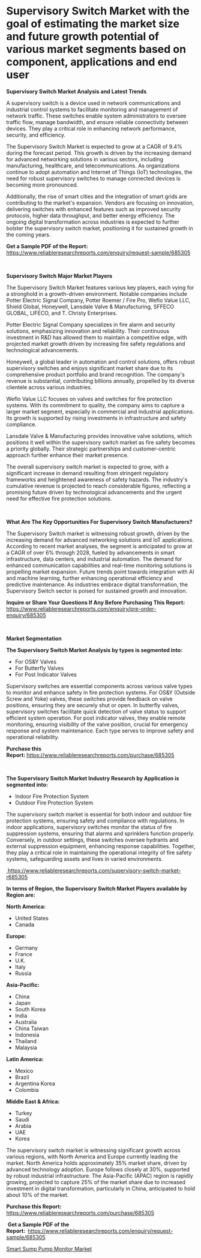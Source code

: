 <p><h1>Supervisory Switch Market with the goal of estimating the market size and future growth potential of various market segments based on component, applications and end user</h1></p><p><strong>Supervisory Switch Market Analysis and Latest Trends</strong></p>
<p><p>A supervisory switch is a device used in network communications and industrial control systems to facilitate monitoring and management of network traffic. These switches enable system administrators to oversee traffic flow, manage bandwidth, and ensure reliable connectivity between devices. They play a critical role in enhancing network performance, security, and efficiency.</p><p>The Supervisory Switch Market is expected to grow at a CAGR of 9.4% during the forecast period. This growth is driven by the increasing demand for advanced networking solutions in various sectors, including manufacturing, healthcare, and telecommunications. As organizations continue to adopt automation and Internet of Things (IoT) technologies, the need for robust supervisory switches to manage connected devices is becoming more pronounced.</p><p>Additionally, the rise of smart cities and the integration of smart grids are contributing to the market's expansion. Vendors are focusing on innovation, delivering switches with enhanced features such as improved security protocols, higher data throughput, and better energy efficiency. The ongoing digital transformation across industries is expected to further bolster the supervisory switch market, positioning it for sustained growth in the coming years.</p></p>
<p><strong>Get a Sample PDF of the Report:&nbsp;</strong> <a href="https://www.reliableresearchreports.com/enquiry/request-sample/685305?utm_campaign=3430&utm_medium=2&utm_source=Github&utm_content=ia&utm_term=10042025&utm_id=supervisory-switch">https://www.reliableresearchreports.com/enquiry/request-sample/685305</a></p>
<p>&nbsp;</p>
<p><strong>Supervisory Switch Major Market Players</strong></p>
<p><p>The Supervisory Switch Market features various key players, each vying for a stronghold in a growth-driven environment. Notable companies include Potter Electric Signal Company, Potter Roemer / Fire Pro, Weflo Value LLC, Shield Global, Honeywell, Lansdale Valve & Manufacturing, SFFECO GLOBAL, LIFECO, and T. Christy Enterprises. </p><p>Potter Electric Signal Company specializes in fire alarm and security solutions, emphasizing innovation and reliability. Their continuous investment in R&D has allowed them to maintain a competitive edge, with projected market growth driven by increasing fire safety regulations and technological advancements. </p><p>Honeywell, a global leader in automation and control solutions, offers robust supervisory switches and enjoys significant market share due to its comprehensive product portfolio and brand recognition. The company's revenue is substantial, contributing billions annually, propelled by its diverse clientele across various industries.</p><p>Weflo Value LLC focuses on valves and switches for fire protection systems. With its commitment to quality, the company aims to capture a larger market segment, especially in commercial and industrial applications. Its growth is supported by rising investments in infrastructure and safety compliance. </p><p>Lansdale Valve & Manufacturing provides innovative valve solutions, which positions it well within the supervisory switch market as fire safety becomes a priority globally. Their strategic partnerships and customer-centric approach further enhance their market presence.</p><p>The overall supervisory switch market is expected to grow, with a significant increase in demand resulting from stringent regulatory frameworks and heightened awareness of safety hazards. The industry's cumulative revenue is projected to reach considerable figures, reflecting a promising future driven by technological advancements and the urgent need for effective fire protection solutions.</p></p>
<p>&nbsp;</p>
<p><strong>What Are The Key Opportunities For Supervisory Switch Manufacturers?</strong></p>
<p><p>The Supervisory Switch market is witnessing robust growth, driven by the increasing demand for advanced networking solutions and IoT applications. According to recent market analyses, the segment is anticipated to grow at a CAGR of over 6% through 2028, fueled by advancements in smart infrastructure, data centers, and industrial automation. The demand for enhanced communication capabilities and real-time monitoring solutions is propelling market expansion. Future trends point towards integration with AI and machine learning, further enhancing operational efficiency and predictive maintenance. As industries embrace digital transformation, the Supervisory Switch sector is poised for sustained growth and innovation.</p></p>
<p><strong>Inquire or Share Your Questions If Any Before Purchasing This Report:</strong> <a href="https://www.reliableresearchreports.com/enquiry/pre-order-enquiry/685305?utm_campaign=3430&utm_medium=2&utm_source=Github&utm_content=ia&utm_term=10042025&utm_id=supervisory-switch">https://www.reliableresearchreports.com/enquiry/pre-order-enquiry/685305</a></p>
<p>&nbsp;</p>
<p><strong>Market Segmentation</strong></p>
<p><strong>The Supervisory Switch Market Analysis by types is segmented into:</strong></p>
<p><ul><li>For OS&Y Valves</li><li>For Butterfly Valves</li><li>For Post Indicator Valves</li></ul></p>
<p><p>Supervisory switches are essential components across various valve types to monitor and enhance safety in fire protection systems. For OS&Y (Outside Screw and Yoke) valves, these switches provide feedback on valve positions, ensuring they are securely shut or open. In butterfly valves, supervisory switches facilitate quick detection of valve status to support efficient system operation. For post indicator valves, they enable remote monitoring, ensuring visibility of the valve position, crucial for emergency response and system maintenance. Each type serves to improve safety and operational reliability.</p></p>
<p><strong>Purchase this Report:&nbsp;</strong><a href="https://www.reliableresearchreports.com/purchase/685305?utm_campaign=3430&utm_medium=2&utm_source=Github&utm_content=ia&utm_term=10042025&utm_id=supervisory-switch">https://www.reliableresearchreports.com/purchase/685305</a></p>
<p>&nbsp;</p>
<p><strong>The Supervisory Switch Market Industry Research by Application is segmented into:</strong></p>
<p><ul><li>Indoor Fire Protection System</li><li>Outdoor Fire Protection System</li></ul></p>
<p><p>The supervisory switch market is essential for both indoor and outdoor fire protection systems, ensuring safety and compliance with regulations. In indoor applications, supervisory switches monitor the status of fire suppression systems, ensuring that alarms and sprinklers function properly. Conversely, in outdoor settings, these switches oversee hydrants and external suppression equipment, enhancing response capabilities. Together, they play a critical role in maintaining the operational integrity of fire safety systems, safeguarding assets and lives in varied environments.</p></p>
<p><a href="https://www.reliableresearchreports.com/supervisory-switch-market-r685305?utm_campaign=3430&utm_medium=2&utm_source=Github&utm_content=ia&utm_term=10042025&utm_id=supervisory-switch">&nbsp;https://www.reliableresearchreports.com/supervisory-switch-market-r685305</a></p>
<p><strong>In terms of Region, the Supervisory Switch Market Players available by Region are:</strong></p>
<p>
    <p> <strong> North America: </strong>
        <ul>
            <li>United States</li>
            <li>Canada</li>
        </ul>
        </p> 
    <p> <strong> Europe: </strong>
        <ul>
            <li>Germany</li>
            <li>France</li>
            <li>U.K.</li>
            <li>Italy</li>
            <li>Russia</li>
        </ul>
        </p> 
    <p> <strong> Asia-Pacific: </strong>
        <ul>
            <li>China</li>
            <li>Japan</li>
            <li>South Korea</li>
            <li>India</li>
            <li>Australia</li>
            <li>China Taiwan</li>
            <li>Indonesia</li>
            <li>Thailand</li>
            <li>Malaysia</li>
        </ul>
        </p> 
    <p> <strong> Latin America: </strong>
        <ul>
            <li>Mexico</li>
            <li>Brazil</li>
            <li>Argentina Korea</li>
            <li>Colombia</li>
        </ul>
        </p> 
    <p> <strong> Middle East & Africa: </strong>
        <ul>
            <li>Turkey</li>
            <li>Saudi</li>
            <li>Arabia</li>
            <li>UAE</li>
            <li>Korea</li>
        </ul>
    </p>
    </p>
<p><p>The supervisory switch market is witnessing significant growth across various regions, with North America and Europe currently leading the market. North America holds approximately 35% market share, driven by advanced technology adoption. Europe follows closely at 30%, supported by robust industrial infrastructure. The Asia-Pacific (APAC) region is rapidly growing, projected to capture 25% of the market share due to increased investment in digital transformation, particularly in China, anticipated to hold about 10% of the market.</p></p>
<p><strong>Purchase this Report: </strong><a href="https://www.reliableresearchreports.com/purchase/685305?utm_campaign=3430&utm_medium=2&utm_source=Github&utm_content=ia&utm_term=10042025&utm_id=supervisory-switch">https://www.reliableresearchreports.com/purchase/685305</a></p>
<p>&nbsp;<strong>Get a Sample PDF of the Report:&nbsp;&nbsp;</strong><a href="https://www.reliableresearchreports.com/enquiry/request-sample/685305?utm_campaign=3430&utm_medium=2&utm_source=Github&utm_content=ia&utm_term=10042025&utm_id=supervisory-switch">https://www.reliableresearchreports.com/enquiry/request-sample/685305</a></p>
<p><strong></strong></p>
<p><p><a href="https://github.com/borsiflorsfa/Market-Research-Report-List-1/blob/main/smart-sump-pump-monitor-market.md?utm_campaign=3430&utm_medium=2&utm_source=Github&utm_content=ia&utm_term=10042025&utm_id=supervisory-switch">Smart Sump Pump Monitor Market</a></p></p>